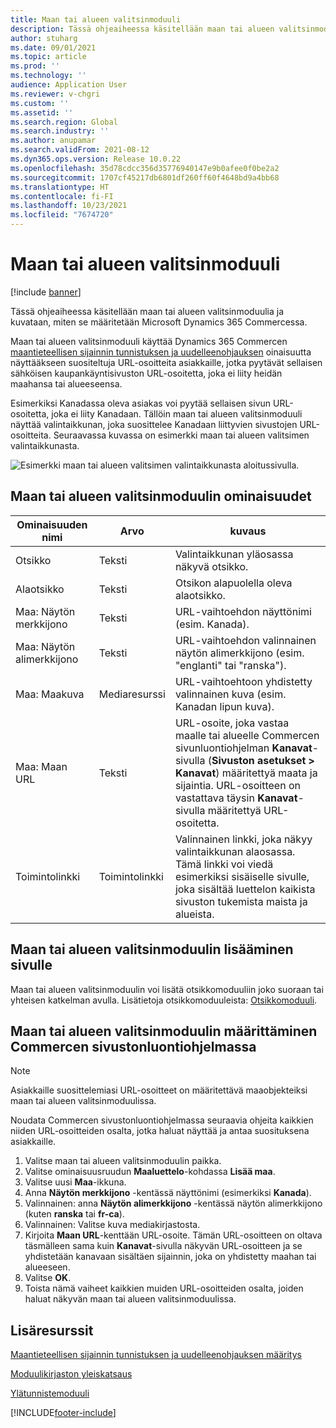 ```yaml
---
title: Maan tai alueen valitsinmoduuli
description: Tässä ohjeaiheessa käsitellään maan tai alueen valitsinmoduulia ja kuvataan, miten se määritetään Microsoft Dynamics 365 Commercessa.
author: stuharg
ms.date: 09/01/2021
ms.topic: article
ms.prod: ''
ms.technology: ''
audience: Application User
ms.reviewer: v-chgri
ms.custom: ''
ms.assetid: ''
ms.search.region: Global
ms.search.industry: ''
ms.author: anupamar
ms.search.validFrom: 2021-08-12
ms.dyn365.ops.version: Release 10.0.22
ms.openlocfilehash: 35d78cdcc356d35776940147e9b0afee0f0be2a2
ms.sourcegitcommit: 1707cf45217db6801df260ff60f4648bd9a4bb68
ms.translationtype: HT
ms.contentlocale: fi-FI
ms.lasthandoff: 10/23/2021
ms.locfileid: "7674720"
---
```

# <a name="countryregion-picker-module"></a>Maan tai alueen valitsinmoduuli

[!include [banner](includes/banner.md)]

Tässä ohjeaiheessa käsitellään maan tai alueen valitsinmoduulia ja kuvataan, miten se määritetään Microsoft Dynamics 365 Commercessa.

Maan tai alueen valitsinmoduuli käyttää Dynamics 365 Commercen [maantieteellisen sijainnin tunnistuksen ja uudelleenohjauksen](geo-detection-redirection.md) oinaisuutta näyttääkseen suositeltuja URL-osoitteita asiakkaille, jotka pyytävät sellaisen sähköisen kaupankäyntisivuston URL-osoitetta, joka ei liity heidän maahansa tai alueeseensa.

Esimerkiksi Kanadassa oleva asiakas voi pyytää sellaisen sivun URL-osoitetta, joka ei liity Kanadaan. Tällöin maan tai alueen valitsinmoduuli näyttää valintaikkunan, joka suosittelee Kanadaan liittyvien sivustojen URL-osoitteita. Seuraavassa kuvassa on esimerkki maan tai alueen valitsimen valintaikkunasta.

![Esimerkki maan tai alueen valitsimen valintaikkunasta aloitussivulla.](./media/Geo_country-region-module-insitu.png)

## <a name="countryregion-picker-module-properties"></a>Maan tai alueen valitsinmoduulin ominaisuudet

| Ominaisuuden nimi              | Arvo       | kuvaus |
| -------------------------- | ----------- | ----------- |
| Otsikko                    | Teksti        | Valintaikkunan yläosassa näkyvä otsikko. |
| Alaotsikko                 | Teksti        | Otsikon alapuolella oleva alaotsikko. |
| Maa: Näytön merkkijono    | Teksti        | URL-vaihtoehdon näyttönimi (esim. Kanada). |
| Maa: Näytön alimerkkijono | Teksti        | URL-vaihtoehdon valinnainen näytön alimerkkijono (esim. "englanti" tai "ranska"). |
| Maa: Maakuva     | Mediaresurssi | URL-vaihtoehtoon yhdistetty valinnainen kuva (esim. Kanadan lipun kuva). |
| Maa: Maan URL       | Teksti        | URL-osoite, joka vastaa maalle tai alueelle Commercen sivunluontiohjelman **Kanavat**-sivulla (**Sivuston asetukset \> Kanavat**) määritettyä maata ja sijaintia. URL-osoitteen on vastattava täysin **Kanavat**-sivulla määritettyä URL-osoitetta. |
| Toimintolinkki                | Toimintolinkki | Valinnainen linkki, joka näkyy valintaikkunan alaosassa. Tämä linkki voi viedä esimerkiksi sisäiselle sivulle, joka sisältää luettelon kaikista sivuston tukemista maista ja alueista. |

## <a name="add-a-countryregion-picker-module-to-a-page"></a>Maan tai alueen valitsinmoduulin lisääminen sivulle

Maan tai alueen valitsinmoduulin voi lisätä otsikkomoduuliin joko suoraan tai yhteisen katkelman avulla. Lisätietoja otsikkomoduuleista: [Otsikkomoduuli](author-header-module.md).

## <a name="configure-the-countryregion-picker-module-in-commerce-site-builder"></a>Maan tai alueen valitsinmoduulin määrittäminen Commercen sivustonluontiohjelmassa

> [!NOTE]
> Asiakkaille suosittelemiasi URL-osoitteet on määritettävä maaobjekteiksi maan tai alueen valitsinmoduulissa.

Noudata Commercen sivustonluontiohjelmassa seuraavia ohjeita kaikkien niiden URL-osoitteiden osalta, jotka haluat näyttää ja antaa suosituksena asiakkaille.

1. Valitse maan tai alueen valitsinmoduulin paikka.
1. Valitse ominaisuusruudun **Maaluettelo**-kohdassa **Lisää maa**.
1. Valitse uusi **Maa**-ikkuna.
1. Anna **Näytön merkkijono** -kentässä näyttönimi (esimerkiksi **Kanada**).
1. Valinnainen: anna **Näytön alimerkkijono** -kentässä näytön alimerkkijono (kuten **ranska** tai **fr-ca**).
1. Valinnainen: Valitse kuva mediakirjastosta.
1. Kirjoita **Maan URL**-kenttään URL-osoite. Tämän URL-osoitteen on oltava täsmälleen sama kuin **Kanavat**-sivulla näkyvän URL-osoitteen ja se yhdistetään kanavaan sisältäen sijainnin, joka on yhdistetty maahan tai alueeseen.
1. Valitse **OK**.
1. Toista nämä vaiheet kaikkien muiden URL-osoitteiden osalta, joiden haluat näkyvän maan tai alueen valitsinmoduulissa.

## <a name="additional-resources"></a>Lisäresurssit

[Maantieteellisen sijainnin tunnistuksen ja uudelleenohjauksen määritys](geo-detection-redirection.md)

[Moduulikirjaston yleiskatsaus](starter-kit-overview.md)

[Ylätunnistemoduuli](author-header-module.md)

[!INCLUDE[footer-include](../includes/footer-banner.md)]
